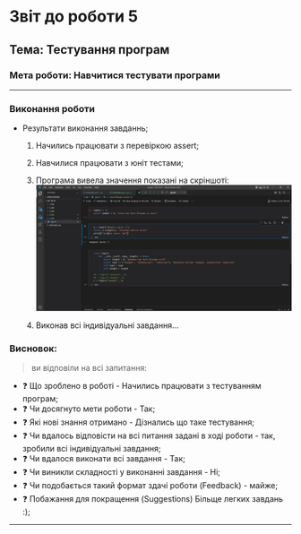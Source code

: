 # Звіт до роботи 5
## Тема: Тестування програм
### Мета роботи: Навчитися тестувати програми
---
### Виконання роботи
- Результати виконання завданнь;
    1. Начились працювати з перевіркою assert;
    2. Навчилися працювати з юніт тестами;
    3. Програма вивела значення показані на скріншоті:
        ![alt text](https://github.com/mykolasynytsia21/Git-Tk-41/raw/main/5_lab/%D0%97%D0%BD%D1%96%D0%BC%D0%BE%D0%BA%20%D0%B5%D0%BA%D1%80%D0%B0%D0%BD%D0%B0%202022-10-29%20143314.jpg )
        
        
    

    
    4.  Виконав всі індивідуальні завдання...

### Висновок: 
>   ви відповіли на всі запитання:
- :question: Що зроблено в роботі - Начились працювати з тестуванням програм;
- :question: Чи досягнуто мети роботи - Так;
- :question: Які нові знання отримано - Дізнались що таке тестування;
- :question: Чи вдалось відповісти на всі питання задані в ході роботи - так, зробили всі індивідуальні завдання;
- :question: Чи вдалося виконати всі завдання - Так;
- :question: Чи виникли складності у виконанні завдання - Ні;
- :question: Чи подобається такий формат здачі роботи (Feedback) - майже;
- :question: Побажання для покращення (Suggestions) Більще легких завдань :);
---